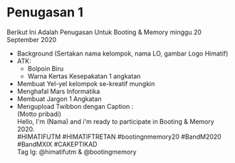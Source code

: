 # Penugasan 1

Berikut Ini Adalah Penugasan Untuk Booting & Memory minggu 20 September 2020

- Background (Sertakan nama kelompok, nama LO, gambar Logo Himatif)
- ATK:
    - Bolpoin Biru
    - Warna Kertas Kesepakatan 1 angkatan
- Membuat Yel-yel kelompok se-kreatif mungkin
- Menghafal Mars Informatika
- Membuat Jargon 1 Angkatan
- Mengupload Twibbon dengan
    Caption : <br/>
        (Motto pribadi)<br/>
        Hello, I'm (Nama) and i'm ready to participate in Booting & Memory 2020. <br/>
        #HIMATIFUTM #HIMATIFTRETAN #bootingnmemory20 #BandM2020 #BandMXIX #CAKEPTIKAD
        <br/>
        Tag Ig: @himatifutm & @bootingmemory
